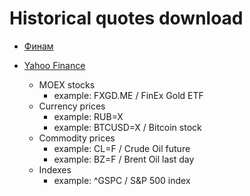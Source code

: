 # Historical quotes download

- [Финам](https://www.finam.ru/)

- [Yahoo Finance](https://finance.yahoo.com/)
  - MOEX stocks
    - example: FXGD.ME / FinEx Gold ETF
  - Currency prices
    - example: RUB=X
    - example: BTCUSD=X / Bitcoin stock
  - Commodity prices
    - example: CL=F / Crude Oil future
    - example: BZ=F / Brent Oil last day
  - Indexes
    - example: ^GSPC / S&P 500 index
